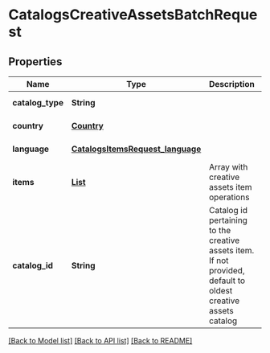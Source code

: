 # CatalogsCreativeAssetsBatchRequest
## Properties

| Name | Type | Description | Notes |
|------------ | ------------- | ------------- | -------------|
| **catalog\_type** | **String** |  | [default to null] |
| **country** | [**Country**](Country.md) |  | [default to null] |
| **language** | [**CatalogsItemsRequest_language**](CatalogsItemsRequest_language.md) |  | [default to null] |
| **items** | [**List**](CatalogsCreativeAssetsBatchItem.md) | Array with creative assets item operations | [default to null] |
| **catalog\_id** | **String** | Catalog id pertaining to the creative assets item. If not provided, default to oldest creative assets catalog | [optional] [default to null] |

[[Back to Model list]](../README.md#documentation-for-models) [[Back to API list]](../README.md#documentation-for-api-endpoints) [[Back to README]](../README.md)

